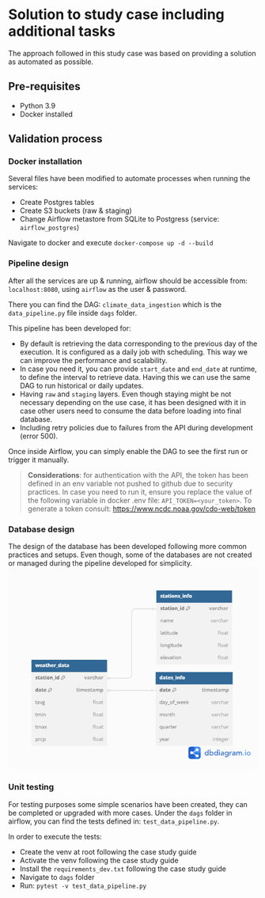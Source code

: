 # Solution to study case including additional tasks
The approach followed in this study case was based on providing a solution as automated as possible.
## Pre-requisites
- Python 3.9
- Docker installed
## Validation process
### Docker installation
Several files have been modified to automate processes when running the services:
- Create Postgres tables
- Create S3 buckets (raw & staging)
- Change Airflow metastore from SQLite to Postgress (service: `airflow_postgres`)

Navigate to docker and execute `docker-compose up -d --build`
### Pipeline design
After all the services are up & running, airflow should be accessible from: `localhost:8080`, using `airflow` as the user & password.

There you can find the DAG: `climate_data_ingestion` which is the `data_pipeline.py` file inside `dags` folder.

This pipeline has been developed for:
- By default is retrieving the data corresponding to the previous day of the execution. It is configured as a daily job with scheduling. This way we can improve the performance and scalability.
- In case you need it, you can provide `start_date` and `end_date` at runtime, to define the interval to retrieve data. Having this we can use the same DAG to run historical or daily updates.
- Having `raw` and `staging` layers. Even though staying might be not necessary depending on the use case, it has been designed with it in case other users need to consume the data before loading into final database.
- Including retry policies due to failures from the API during development (error 500).

Once inside Airflow, you can simply enable the DAG to see the first run or trigger it manually.

> **Considerations**: for authentication with the API, the token has been defined in an env variable not pushed to github due to security practices. In case you need to run it, ensure you replace the value of the following variable in docker .env file: `API_TOKEN=<your_token>`. To generate a token consult: https://www.ncdc.noaa.gov/cdo-web/token
### Database design
The design of the database has been developed following more common practices and setups. Even though, some of the databases are not created or managed during the pipeline developed for simplicity.
![image](dwh_diagram.png)
### Unit testing
For testing purposes some simple scenarios have been created, they can be completed or upgraded with more cases. Under the `dags` folder in airflow, you can find the tests defined in: `test_data_pipeline.py`.

In order to execute the tests:
- Create the venv at root following the case study guide
- Activate the venv following the case study guide
- Install the `requirements_dev.txt` following the case study guide
- Navigate to `dags` folder
- Run: `pytest -v test_data_pipeline.py`